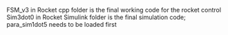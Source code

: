 FSM_v3 in Rocket cpp folder is the final working code for the rocket control
Sim3dot0 in Rocket Simulink folder is the final simulation code; para_sim1dot5 needs to be loaded first
